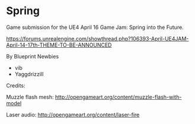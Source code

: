# Spring

Game submission for the UE4 April 16 Game Jam: Spring into the Future.

https://forums.unrealengine.com/showthread.php?106393-April-UE4JAM-April-14-17th-THEME-TO-BE-ANNOUNCED

By Blueprint Newbies

- vib
- Yaggdrizzill

Credits:

Muzzle flash mesh: http://opengameart.org/content/muzzle-flash-with-model

Laser audio: http://opengameart.org/content/laser-fire